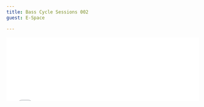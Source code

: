 ```yaml
---
title: Bass Cycle Sessions 002
guest: E-Space

---
```

<iframe width="100%" height="166" scrolling="no" frameborder="no" allow="autoplay" src="[https://soundcloud.com/bass-cycle/bass-cycle-sessions-002-e-space](https://soundcloud.com/bass-cycle/bass-cycle-sessions-002-e-space "https://soundcloud.com/bass-cycle/bass-cycle-sessions-002-e-space")"></iframe>